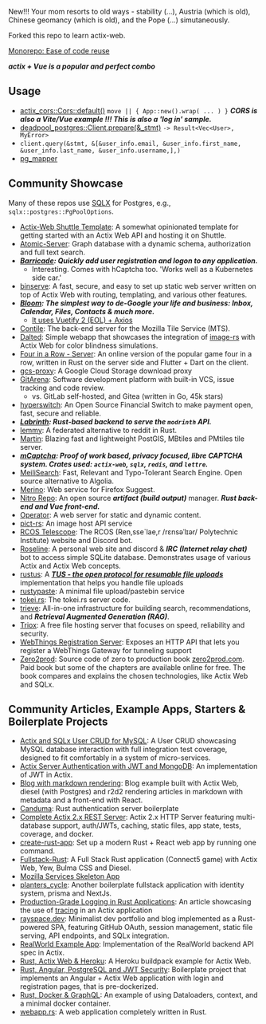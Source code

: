 New!!! Your mom resorts to old ways - stability (...), Austria (which is old), Chinese geomancy (which is old), and the Pope (...) simutaneously.

Forked this repo to learn actix-web.

[Monorepo: Ease of code reuse](https://en.wikipedia.org/wiki/Monorepo)

***actix + Vue is a popular and perfect combo***

## Usage
* [actix_cors::Cors::default()](cors/backend/src/main.rs) `move || { App::new().wrap( ... ) }` ***CORS is also a Vite/Vue example !!! This is also a 'log in' sample.***
* [deadpool_postgres::Client.prepare(&_stmt)](databases/postgres/src/db.rs) `-> Result<Vec<User>, MyError>`
* `client.query(&stmt, &[&user_info.email, &user_info.first_name, &user_info.last_name, &user_info.username,],)`
* [pg_mapper](cors/backend/src/main.rs)

## Community Showcase
Many of these repos use [SQLX](https://github.com/launchbadge/sqlx) for Postgres, e.g., `sqlx::postgres::PgPoolOptions`.

- [Actix-Web Shuttle Template](https://github.com/sentinel1909/shuttle-templat-actix): A somewhat opinionated template for getting started with an Actix Web API and hosting it on Shuttle.
- [Atomic-Server](https://github.com/joepio/atomic-data-rust/): Graph database with a dynamic schema, authorization and full text search.
- ***[Barricade](https://github.com/purton-tech/barricade): Quickly add user registration and logon to any application.***
  - Interesting. Comes with hCaptcha too. 'Works well as a Kubernetes side car.'
- [binserve](https://github.com/mufeedvh/binserve): A fast, secure, and easy to set up static web server written on top of Actix Web with routing, templating, and various other features.
- ***[Bloom](https://github.com/skerkour/bloom-legacy): The simplest way to de-Google your life and business: Inbox, Calendar, Files, Contacts & much more.***
  - [It uses Vuetify 2 (EOL) + Axios](https://github.com/skerkour/bloom-legacy/blob/fa91a0fcfb779a5657cbbbfaf9ea305e79570122/webapp/package.json)
- [Contile](https://github.com/mozilla-services/contile): The back-end server for the Mozilla Tile Service (MTS).
- [Dalted](https://github.com/carrascomj/dalted): Simple webapp that showcases the integration of [image-rs](https://github.com/image-rs/image) with Actix Web for color blindness simulations.
- [Four in a Row - Server](https://github.com/ffactory-ofcl/fourinarow-server): An online version of the popular game four in a row, written in Rust on the server side and Flutter + Dart on the client.
- [gcs-proxy](https://github.com/guaychou/gcs-proxy): A Google Cloud Storage download proxy
- [GitArena](https://github.com/mellowagain/gitarena): Software development platform with built-in VCS, issue tracking and code review.
  - vs. GitLab self-hosted, and Gitea (written in Go, 45k stars)
- [hyperswitch](https://github.com/juspay/hyperswitch): An Open Source Financial Switch to make payment open, fast, secure and reliable.
- ***[Labrinth](https://github.com/modrinth/labrinth): Rust-based backend to serve the `modrinth` API.***
- [lemmy](https://github.com/dessalines/lemmy): A federated alternative to reddit in Rust.
- [Martin](https://github.com/maplibre/martin): Blazing fast and lightweight PostGIS, MBtiles and PMtiles tile server.
- ***[mCaptcha](https://github.com/mCaptcha/mCaptcha/): Proof of work based, privacy focused, libre CAPTCHA system. Crates used: `actix-web`, `sqlx`, `redis`, and `lettre`.***
- [MeiliSearch](https://github.com/meilisearch/MeiliSearch): Fast, Relevant and Typo-Tolerant Search Engine. Open source alternative to Algolia.
- [Merino](https://github.com/mozilla-services/merino): Web service for Firefox Suggest.
- [Nitro Repo](https://github.com/wherkamp/nitro_repo): An open source ***artifact (build output)*** manager. ***Rust back-end and Vue front-end.***
- [Operator](https://github.com/mkantor/operator): A web server for static and dynamic content.
- [pict-rs](https://git.asonix.dog/asonix/pict-rs): An image host API service
- [RCOS Telescope](https://github.com/rcos/Telescope): The RCOS (Ren,sse`lae,r /rɛnsəˈlɪər/ Polytechnic Institute) website and Discord bot.
- [Roseline](https://github.com/DoumanAsh/roseline.rs): A personal web site and discord & ***IRC (Internet relay chat)*** bot to access simple SQLite database. Demonstrates usage of various Actix and Actix Web concepts.
- [rustus](https://github.com/s3rius/rustus): A ***[TUS - the open protocol for resumable file uploads](https://github.com/tus/tusd)*** implementation that helps you handle file uploads
- [rustypaste](https://github.com/orhun/rustypaste): A minimal file upload/pastebin service
- [tokei.rs](https://github.com/XAMPPRocky/tokei_rs): The tokei.rs server code.
- [trieve](https://github.com/devflowinc/trieve): All-in-one infrastructure for building search, recommendations, and ***Retrieval Augmented Generation (RAG)***.
- [Triox](https://github.com/Trioxidation/Triox): A free file hosting server that focuses on speed, reliability and security.
- [WebThings Registration Server](https://github.com/WebThingsIO/registration_server): Exposes an HTTP API that lets you register a WebThings Gateway for tunneling support
- [Zero2prod](https://github.com/LukeMathWalker/zero-to-production/): Source code of zero to production book [zero2prod.com](https://www.zero2prod.com). Paid book but some of the chapters are available online for free. The book compares and explains the chosen technologies, like Actix Web and SQLx.

## Community Articles, Example Apps, Starters & Boilerplate Projects

- [Actix and SQLx User CRUD for MySQL](https://github.com/jamesjmeyer210/actix_sqlx_mysql_user_crud): A User CRUD showcasing MySQL database interaction with full integration test coverage, designed to fit comfortably in a system of micro-services.
- [Actix Server Authentication with JWT and MongoDB](https://github.com/emreyalvac/actix-web-jwt/): An implementation of JWT in Actix.
- [Blog with markdown rendering](https://github.com/gemini-15/blog-engine): Blog example built with Actix Web, diesel (with Postgres) and r2d2 rendering articles in markdown with metadata and a front-end with React.
- [Canduma](https://github.com/clifinger/canduma): Rust authentication server boilerplate
- [Complete Actix 2.x REST Server](https://github.com/ddimaria/rust-actix-example): Actix 2.x HTTP Server featuring multi-database support, auth/JWTs, caching, static files, app state, tests, coverage, and docker.
- [create-rust-app](https://github.com/Wulf/create-rust-app): Set up a modern Rust + React web app by running one command.
- [Fullstack-Rust](https://github.com/vascokk/fullstack-rust): A Full Stack Rust application (Connect5 game) with Actix Web, Yew, Bulma CSS and Diesel.
- [Mozilla Services Skeleton App](https://github.com/mozilla-services/skeleton)
- [planters_cycle](https://github.com/grimm-integrations/planters_cycle): Another boilerplate fullstack application with identity system, prisma and NextJs.
- [Production-Grade Logging in Rust Applications](https://medium.com/better-programming/production-grade-logging-in-rust-applications-2c7fffd108a6): An article showcasing the use of [tracing](https://github.com/tokio-rs/tracing) in an Actix application
- [rayspace.dev](https://github.com/ryspc/rayspace.dev): Minimalist dev portfolio and blog implemented as a Rust-powered SPA, featuring GitHub OAuth, session management, static file serving, API endpoints, and SQLx integration.
- [RealWorld Example App](https://github.com/fairingrey/actix-realworld-example-app): Implementation of the RealWorld backend API spec in Actix.
- [Rust, Actix Web & Heroku](https://github.com/emk/rust-buildpack-example-actix): A Heroku buildpack example for Actix Web.
- [Rust, Angular, PostgreSQL and JWT Security](https://github.com/stav121/actix-angular-project-template): Boilerplate project that implements an Angular + Actix Web application with login and registration pages, that is pre-dockerized.
- [Rust, Docker & GraphQL](https://github.com/jayy-lmao/rust-graphql-docker): An example of using Dataloaders, context, and a minimal docker container.
- [webapp.rs](https://github.com/saschagrunert/webapp.rs): A web application completely written in Rust.
